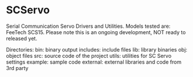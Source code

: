 # SCServo
Serial Communication Servo Drivers and Utilities.
Models tested are: FeeTech SCS15.
Please note this is an ongoing development, NOT ready to released yet.

Directories:
bin: binary output
includes: include files
lib: library binaries
obj: object files
src: source code of the project
utils: utilities for SC Servo settings
example: sample code
external: external libraries and code from 3rd party